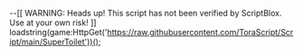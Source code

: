 --[[
	WARNING: Heads up! This script has not been verified by ScriptBlox. Use at your own risk!
]]
loadstring(game:HttpGet('https://raw.githubusercontent.com/ToraScript/Script/main/SuperToilet'))();
